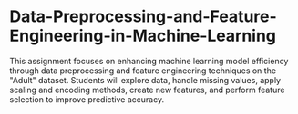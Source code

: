 # Data-Preprocessing-and-Feature-Engineering-in-Machine-Learning
This assignment focuses on enhancing machine learning model efficiency through data preprocessing and feature engineering techniques on the "Adult" dataset. Students will explore data, handle missing values, apply scaling and encoding methods, create new features, and perform feature selection to improve predictive accuracy.
